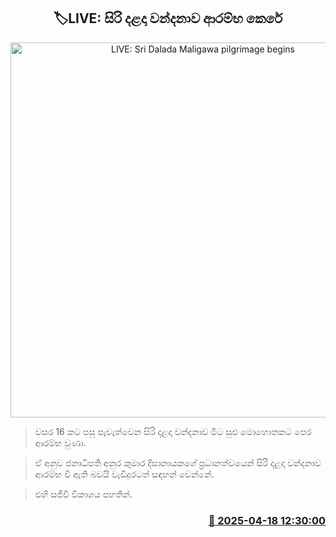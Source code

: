 <p align='center'><b><h2 align='center' title='LIVE: Sri Dalada Maligawa pilgrimage begins'>🏷LIVE: සිරි දළදා වන්දනාව ආරම්භ කෙරේ</h2></b></p>
<p align='center'><img src='https://helakuru.sgp1.cdn.digitaloceanspaces.com/esana/images/lib/sri-dalada-wandanawa.jpg' width='600' alt='LIVE: Sri Dalada Maligawa pilgrimage begins'></p>

> වසර 16 කට පසු පැවැත්වෙන සිරි දළදා වන්දනාව මීට සුළු මොහොතකට පෙර ආරම්භ වුණා.

> ඒ අනුව ජනාධිපති අනුර කුමාර දිසානායකගේ ප්‍රධානත්වයෙන් සිරි දළදා වන්දනාව ආරම්භ වී ඇති බවයි වැඩිදුරටත් සඳහන් වෙන්නේ.

> එහි සජීවී විකාශය පහතින්.



<h3 align='right'><a href='https://www.helakuru.lk/esana/p/109319/'>📅 2025-04-18 12:30:00</a></h3>
